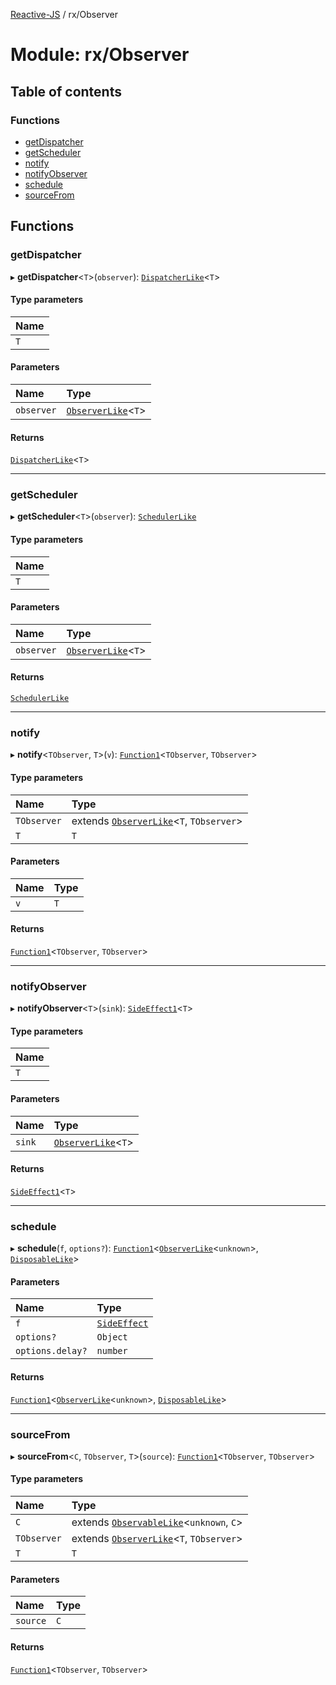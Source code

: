[Reactive-JS](../README.md) / rx/Observer

# Module: rx/Observer

## Table of contents

### Functions

- [getDispatcher](rx_Observer.md#getdispatcher)
- [getScheduler](rx_Observer.md#getscheduler)
- [notify](rx_Observer.md#notify)
- [notifyObserver](rx_Observer.md#notifyobserver)
- [schedule](rx_Observer.md#schedule)
- [sourceFrom](rx_Observer.md#sourcefrom)

## Functions

### getDispatcher

▸ **getDispatcher**<`T`\>(`observer`): [`DispatcherLike`](../interfaces/scheduling.DispatcherLike.md)<`T`\>

#### Type parameters

| Name |
| :------ |
| `T` |

#### Parameters

| Name | Type |
| :------ | :------ |
| `observer` | [`ObserverLike`](../interfaces/rx.ObserverLike.md)<`T`\> |

#### Returns

[`DispatcherLike`](../interfaces/scheduling.DispatcherLike.md)<`T`\>

___

### getScheduler

▸ **getScheduler**<`T`\>(`observer`): [`SchedulerLike`](../interfaces/scheduling.SchedulerLike.md)

#### Type parameters

| Name |
| :------ |
| `T` |

#### Parameters

| Name | Type |
| :------ | :------ |
| `observer` | [`ObserverLike`](../interfaces/rx.ObserverLike.md)<`T`\> |

#### Returns

[`SchedulerLike`](../interfaces/scheduling.SchedulerLike.md)

___

### notify

▸ **notify**<`TObserver`, `T`\>(`v`): [`Function1`](functions.md#function1)<`TObserver`, `TObserver`\>

#### Type parameters

| Name | Type |
| :------ | :------ |
| `TObserver` | extends [`ObserverLike`](../interfaces/rx.ObserverLike.md)<`T`, `TObserver`\> |
| `T` | `T` |

#### Parameters

| Name | Type |
| :------ | :------ |
| `v` | `T` |

#### Returns

[`Function1`](functions.md#function1)<`TObserver`, `TObserver`\>

___

### notifyObserver

▸ **notifyObserver**<`T`\>(`sink`): [`SideEffect1`](functions.md#sideeffect1)<`T`\>

#### Type parameters

| Name |
| :------ |
| `T` |

#### Parameters

| Name | Type |
| :------ | :------ |
| `sink` | [`ObserverLike`](../interfaces/rx.ObserverLike.md)<`T`\> |

#### Returns

[`SideEffect1`](functions.md#sideeffect1)<`T`\>

___

### schedule

▸ **schedule**(`f`, `options?`): [`Function1`](functions.md#function1)<[`ObserverLike`](../interfaces/rx.ObserverLike.md)<`unknown`\>, [`DisposableLike`](../interfaces/util.DisposableLike.md)\>

#### Parameters

| Name | Type |
| :------ | :------ |
| `f` | [`SideEffect`](functions.md#sideeffect) |
| `options?` | `Object` |
| `options.delay?` | `number` |

#### Returns

[`Function1`](functions.md#function1)<[`ObserverLike`](../interfaces/rx.ObserverLike.md)<`unknown`\>, [`DisposableLike`](../interfaces/util.DisposableLike.md)\>

___

### sourceFrom

▸ **sourceFrom**<`C`, `TObserver`, `T`\>(`source`): [`Function1`](functions.md#function1)<`TObserver`, `TObserver`\>

#### Type parameters

| Name | Type |
| :------ | :------ |
| `C` | extends [`ObservableLike`](../interfaces/rx.ObservableLike.md)<`unknown`, `C`\> |
| `TObserver` | extends [`ObserverLike`](../interfaces/rx.ObserverLike.md)<`T`, `TObserver`\> |
| `T` | `T` |

#### Parameters

| Name | Type |
| :------ | :------ |
| `source` | `C` |

#### Returns

[`Function1`](functions.md#function1)<`TObserver`, `TObserver`\>
